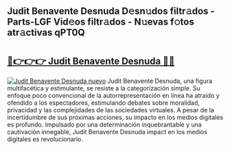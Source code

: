 ## Judit Benavente Desnuda D𝚎sn𝚞dos filtr𝚊dos - Parts-LGF Vid𝚎os filtr𝚊dos - N𝚞evas f𝚘tos atr𝚊ctivas qPT0Q

# <h2><a href="http://mbbo74g.tromn.icu/?c=Judit+Benavente+Desnuda">🔗👉👉👉 Judit Benavente Desnuda 🔗🔗</a></h2>

[![Judit Benavente Desnuda nuevo](https://i.imgur.com/pEAQMta.gif)](http://mbbo74g.tromn.icu/?c=Judit+Benavente+Desnuda)
Judit Benavente Desnuda, una figura multifacética y estimulante, se resiste a la categorización simple. Su enfoque poco convencional de la autorrepresentación en línea ha atraído y ofendido a los espectadores, estimulando debates sobre moralidad, privacidad y las complejidades de las sociedades virtuales. A pesar de la incertidumbre de sus próximas acciones, su impacto en los medios digitales es profundo. Impulsado por una determinación inquebrantable y una cautivación innegable, Judit Benavente Desnuda impact en los medios digitales es revolucionario.
